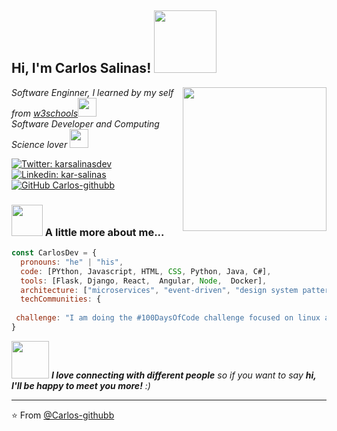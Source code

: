 <h2> Hi, I'm Carlos Salinas! <img src="https://media.giphy.com/media/l0IylOPCNkiqOgMyA/giphy.gif" width="100"></h2>
<img align='right' src="https://media.giphy.com/media/du3J3cXyzhj75IOgvA/giphy.gif" width="230">
<p><em>Software Enginner, I learned by my self from <a href="https://www.w3schools.com/">w3schools</a><img src="https://media.giphy.com/media/fYSnHlufseco8Fh93Z/giphy.gif" width="30"></br> Software Developer and Computing Science lover <a href="https://www.thoughtworks.com"></a><img src="https://media.giphy.com/media/WUlplcMpOCEmTGBtBW/giphy.gif" width="30"> 
</em></p>

[![Twitter: karsalinasdev](https://img.shields.io/twitter/follow/karsalinasdev?style=social)](https://twitter.com/karsalinasdev)
[![Linkedin: kar-salinas](https://img.shields.io/badge/kar-salinas-blue?style=flat-square&logo=Linkedin&logoColor=white&link=https://www.linkedin.com/in/kar-salinas/)](https://www.linkedin.com/in/kar-salinas/)
[![GitHub Carlos-githubb](https://img.shields.io/github/followers/Carlos-githubb?label=follow&style=social)](https://github.com/Carlos-githubb)


### <img src="https://media.giphy.com/media/VgCDAzcKvsR6OM0uWg/giphy.gif" width="50"> A little more about me...  

```javascript
const CarlosDev = {
  pronouns: "he" | "his",
  code: [PYthon, Javascript, HTML, CSS, Python, Java, C#],
  tools: [Flask, Django, React,  Angular, Node,  Docker],
  architecture: ["microservices", "event-driven", "design system pattern"],
  techCommunities: {
 
 challenge: "I am doing the #100DaysOfCode challenge focused on linux and swift"
}
```

<img src="https://media.giphy.com/media/LnQjpWaON8nhr21vNW/giphy.gif" width="60"> <em><b>I love connecting with different people</b> so if you want to say <b>hi, I'll be happy to meet you more!</b> :)</em>

---

⭐️ From [@Carlos-githubb](https://github.com/Carlos-githubb)
